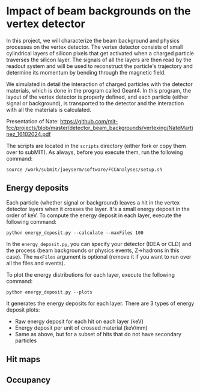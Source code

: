 # Impact of beam backgrounds on the vertex detector

In this project, we will characterize the beam background and physics processes on the vertex detector. The vertex detector consists of small cylindrical layers of silicon pixels that get activated when a charged particle traverses the silicon layer. The signals of all the layers are then read by the readout system and will be used to reconstruct the particle's trajectory and determine its momentum by bending through the magnetic field.


We simulated in detail the interaction of charged particles with the detector materials, which is done in the program called Geant4. In this program, the layout of the vertex detector is properly defined, and each particle (either signal or background), is transported to the detector and the interaction with all the materials is calculated.

Presentation of Nate: https://github.com/mit-fcc/projects/blob/master/detector_beam_backgrounds/vertexing/NateMartinez_16102024.pdf

The scripts are located in the ```scripts``` directory (either fork or copy them over to subMIT). As always, before you execute them, run the following command:

```
source /work/submit/jaeyserm/software/FCCAnalyses/setup.sh
```


## Energy deposits

Each particle (whether signal or background) leaves a hit in the vertex detector layers when it crosses the layer. It's a small energy deposit in the order of keV. To compute the energy deposit in each layer, execute the following command:

```
python energy_deposit.py --calculate --maxFiles 100
```

In the ```energy_deposit.py```, you can specify your detector (IDEA or CLD) and the process (beam backgrounds or physics events, Z->hadrons in this case). The ```maxFiles``` argument is optional (remove it if you want to run over all the files and events). 


To plot the energy distributions for each layer, execute the following command:

```
python energy_deposit.py --plots
```

It generates the energy deposits for each layer. There are 3 types of energy deposit plots:

- Raw energy deposit for each hit on each layer (keV)
- Energy deposit per unit of crossed material (keV/mm)
- Same as above, but for a subset of hits that do not have secondary particles


## Hit maps


## Occupancy
